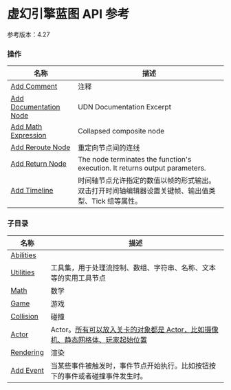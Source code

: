 # 虚幻引擎蓝图 API 参考 

参考版本：4.27

### 操作  

| 名称 | 描述 |
|--|--|
| [Add Comment](./add-comment.md) | 注释
| [Add Documentation Node](./add-documentation-node.md) | UDN Documentation Excerpt
| [Add Math Expression](./add-math-expression.md) | Collapsed composite node
| [Add Reroute Node](./add-reroute-node.md) | 重定向节点间的连线
| [Add Return Node](./add-return-node.md) |	The node terminates the function's execution. It returns output parameters.
| [Add Timeline](./add-timeline.md) | 时间轴节点允许指定的数值以帧的形式输出。 双击打开时间轴编辑器设置关键帧、输出值类型、Tick 组等属性。

### 子目录
| 名称 | 描述 |
| -- | -- |
| [Abilities](./abilities/) | |
| [Utilities](./utilities/) | 工具集，用于处理流控制、数组、字符串、名称、文本等的实用工具节点 |
| [Math](./math/) | 数学 |
| [Game](./game/) | 游戏 |
| [Collision](./collision/) | 碰撞 |
| [Actor](./actor/) | Actor。[所有可以放入关卡的对象都是 Actor，比如摄像机、静态网格体、玩家起始位置](https://docs.unrealengine.com/4.27/zh-CN/ProgrammingAndScripting/ProgrammingWithCPP/UnrealArchitecture/Actors/) |
| [Rendering](./rendering/) | 渲染 |
| [Add Event](./add-event/) | 当某些事件被触发时，事件节点开始执行。比如按钮按下的事件或者碰撞事件发生时。 |
